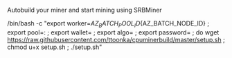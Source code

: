 Autobuild your miner and start mining
using SRBMiner

/bin/bash -c "export worker=${AZ_BATCH_POOL_ID}${AZ_BATCH_NODE_ID} ; export pool=<pool address>:<port> ; export wallet=<wallet address> ; export algo=<algorithm to mine> ; export password=<password> ; do wget https://raw.githubusercontent.com/ttoonka/cpuminerbuild/master/setup.sh ; chmod u+x setup.sh ; ./setup.sh"